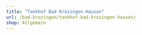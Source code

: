 ```yaml
---
title: "Tankhof Bad Krozingen-Hausen"
url: /bad-krozingen/tankhof-bad-krozingen-hausen/
shop: Allgemein
---
```

